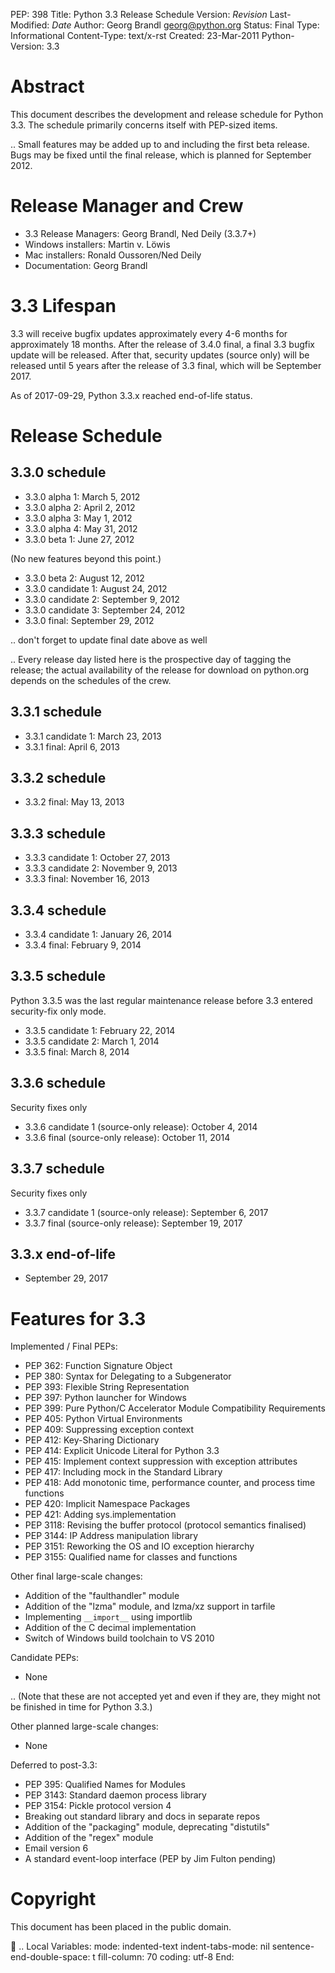 PEP: 398 Title: Python 3.3 Release Schedule Version: $Revision$
Last-Modified: $Date$ Author: Georg Brandl <georg@python.org> Status:
Final Type: Informational Content-Type: text/x-rst Created: 23-Mar-2011
Python-Version: 3.3

Abstract
========

This document describes the development and release schedule for Python
3.3. The schedule primarily concerns itself with PEP-sized items.

.. Small features may be added up to and including the first beta
release. Bugs may be fixed until the final release, which is planned for
September 2012.

Release Manager and Crew
========================

-   3.3 Release Managers: Georg Brandl, Ned Deily (3.3.7+)
-   Windows installers: Martin v. Löwis
-   Mac installers: Ronald Oussoren/Ned Deily
-   Documentation: Georg Brandl

3.3 Lifespan
============

3.3 will receive bugfix updates approximately every 4-6 months for
approximately 18 months. After the release of 3.4.0 final, a final 3.3
bugfix update will be released. After that, security updates (source
only) will be released until 5 years after the release of 3.3 final,
which will be September 2017.

As of 2017-09-29, Python 3.3.x reached end-of-life status.

Release Schedule
================

3.3.0 schedule
--------------

-   3.3.0 alpha 1: March 5, 2012
-   3.3.0 alpha 2: April 2, 2012
-   3.3.0 alpha 3: May 1, 2012
-   3.3.0 alpha 4: May 31, 2012
-   3.3.0 beta 1: June 27, 2012

(No new features beyond this point.)

-   3.3.0 beta 2: August 12, 2012
-   3.3.0 candidate 1: August 24, 2012
-   3.3.0 candidate 2: September 9, 2012
-   3.3.0 candidate 3: September 24, 2012
-   3.3.0 final: September 29, 2012

.. don't forget to update final date above as well

.. Every release day listed here is the prospective day of tagging the
release; the actual availability of the release for download on
python.org depends on the schedules of the crew.

3.3.1 schedule
--------------

-   3.3.1 candidate 1: March 23, 2013
-   3.3.1 final: April 6, 2013

3.3.2 schedule
--------------

-   3.3.2 final: May 13, 2013

3.3.3 schedule
--------------

-   3.3.3 candidate 1: October 27, 2013
-   3.3.3 candidate 2: November 9, 2013
-   3.3.3 final: November 16, 2013

3.3.4 schedule
--------------

-   3.3.4 candidate 1: January 26, 2014
-   3.3.4 final: February 9, 2014

3.3.5 schedule
--------------

Python 3.3.5 was the last regular maintenance release before 3.3 entered
security-fix only mode.

-   3.3.5 candidate 1: February 22, 2014
-   3.3.5 candidate 2: March 1, 2014
-   3.3.5 final: March 8, 2014

3.3.6 schedule
--------------

Security fixes only

-   3.3.6 candidate 1 (source-only release): October 4, 2014
-   3.3.6 final (source-only release): October 11, 2014

3.3.7 schedule
--------------

Security fixes only

-   3.3.7 candidate 1 (source-only release): September 6, 2017
-   3.3.7 final (source-only release): September 19, 2017

3.3.x end-of-life
-----------------

-   September 29, 2017

Features for 3.3
================

Implemented / Final PEPs:

-   PEP 362: Function Signature Object
-   PEP 380: Syntax for Delegating to a Subgenerator
-   PEP 393: Flexible String Representation
-   PEP 397: Python launcher for Windows
-   PEP 399: Pure Python/C Accelerator Module Compatibility Requirements
-   PEP 405: Python Virtual Environments
-   PEP 409: Suppressing exception context
-   PEP 412: Key-Sharing Dictionary
-   PEP 414: Explicit Unicode Literal for Python 3.3
-   PEP 415: Implement context suppression with exception attributes
-   PEP 417: Including mock in the Standard Library
-   PEP 418: Add monotonic time, performance counter, and process time
    functions
-   PEP 420: Implicit Namespace Packages
-   PEP 421: Adding sys.implementation
-   PEP 3118: Revising the buffer protocol (protocol semantics
    finalised)
-   PEP 3144: IP Address manipulation library
-   PEP 3151: Reworking the OS and IO exception hierarchy
-   PEP 3155: Qualified name for classes and functions

Other final large-scale changes:

-   Addition of the "faulthandler" module
-   Addition of the "lzma" module, and lzma/xz support in tarfile
-   Implementing `__import__` using importlib
-   Addition of the C decimal implementation
-   Switch of Windows build toolchain to VS 2010

Candidate PEPs:

-   None

.. (Note that these are not accepted yet and even if they are, they
might not be finished in time for Python 3.3.)

Other planned large-scale changes:

-   None

Deferred to post-3.3:

-   PEP 395: Qualified Names for Modules
-   PEP 3143: Standard daemon process library
-   PEP 3154: Pickle protocol version 4
-   Breaking out standard library and docs in separate repos
-   Addition of the "packaging" module, deprecating "distutils"
-   Addition of the "regex" module
-   Email version 6
-   A standard event-loop interface (PEP by Jim Fulton pending)

Copyright
=========

This document has been placed in the public domain.

 .. Local Variables: mode: indented-text indent-tabs-mode: nil
sentence-end-double-space: t fill-column: 70 coding: utf-8 End:
